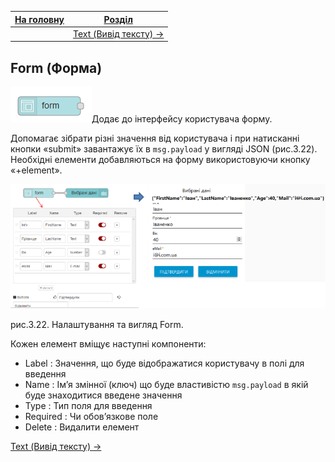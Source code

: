 | [На головну](../) | [Розділ](README.md)               |
| ----------------- | --------------------------------- |
|                   | [Text (Вивід тексту) ->](Text.md) |

## Form (Форма)

![img](media/form.png)Додає до інтерфейсу користувача форму. 

Допомагає зібрати різні значення від користувача і при натисканні кнопки «submit» завантажує їх в `msg.payload` у вигляді JSON (рис.3.22). Необхідні елементи добавляються на форму використовуючи кнопку «+element».

![img](media/3_22.png)

рис.3.22. Налаштування та вигляд Form.       

Кожен елемент вміщує наступні компоненти:

- Label : Значення, що буде     відображатися користувачу в полі для введення 
- Name : Ім’я змінної (ключ)     що буде властивістю `msg.payload` в якій буде знаходитися введене     значення 
- Type : Тип поля для введення     
- Required : Чи обов’язкове поле 
- Delete : Видалити елемент 

[Text (Вивід тексту) ->](Text.md)